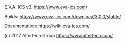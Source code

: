 E.V.A. ICS v3. https://www.eva-ics.com/

Builds: https://www.eva-ics.com/download/3.0.0/stable/

Documentation: https://wiki.eva-ics.com/

(c) 2017 Altertech Group https://www.altertech.com/
